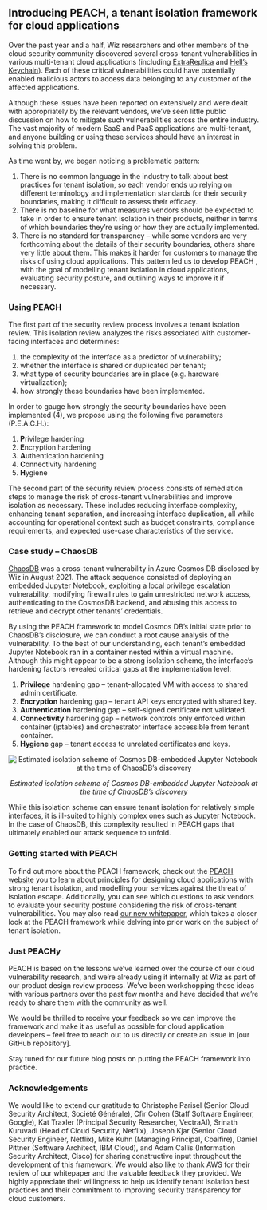 ## Introducing PEACH, a tenant isolation framework for cloud applications

Over the past year and a half, Wiz researchers and other members of the cloud security community discovered several cross-tenant vulnerabilities in various multi-tenant cloud applications (including [ExtraReplica](https://www.wiz.io/blog/wiz-research-discovers-extrareplica-cross-account-database-vulnerability-in-azure-postgresql) and [Hell’s Keychain](https://www.wiz.io/blog/hells-keychain-supply-chain-attack-in-ibm-cloud-databases-for-postgresql)). Each of these critical vulnerabilities could have potentially enabled malicious actors to access data belonging to any customer of the affected applications.

Although these issues have been reported on extensively and were dealt with appropriately by the relevant vendors, we’ve seen little public discussion on how to mitigate such vulnerabilities across the entire industry. The vast majority of modern SaaS and PaaS applications are multi-tenant, and anyone building or using these services should have an interest in solving this problem.

As time went by, we began noticing a problematic pattern:
1.	There is no common language in the industry to talk about best practices for tenant isolation, so each vendor ends up relying on different terminology and implementation standards for their security boundaries, making it difficult to assess their efficacy.
2.	There is no baseline for what measures vendors should be expected to take in order to ensure tenant isolation in their products, neither in terms of which boundaries they’re using or how they are actually implemented.
3.	There is no standard for transparency – while some vendors are very forthcoming about the details of their security boundaries, others share very little about them. This makes it harder for customers to manage the risks of using cloud applications.
This pattern led us to develop PEACH , with the goal of modelling tenant isolation in cloud applications, evaluating security posture, and outlining ways to improve it if necessary.

### Using PEACH

The first part of the security review process involves a tenant isolation review. This isolation review analyzes the risks associated with customer-facing interfaces and determines: 
1. the complexity of the interface as a predictor of vulnerability; 
2. whether the interface is shared or duplicated per tenant; 
3. what type of security boundaries are in place (e.g. hardware virtualization); 
4. how strongly these boundaries have been implemented.

In order to gauge how strongly the security boundaries have been implemented (4), we propose using the following five parameters (P.E.A.C.H.):
1.	**P**rivilege hardening
2.	**E**ncryption hardening
3.	**A**uthentication hardening
4.	**C**onnectivity hardening
5.	**H**ygiene

The second part of the security review process consists of remediation steps to manage the risk of cross-tenant vulnerabilities and improve isolation as necessary. These includes reducing interface complexity,  enhancing tenant separation, and increasing interface duplication, all while accounting for operational context such as budget constraints, compliance requirements, and expected use-case characteristics of the service.

### Case study – ChaosDB

[ChaosDB](https://www.wiz.io/blog/chaosdb-explained-azures-cosmos-db-vulnerability-walkthrough) was a cross-tenant vulnerability in Azure Cosmos DB disclosed by Wiz in August 2021. The attack sequence consisted of deploying an embedded Jupyter Notebook, exploiting a local privilege escalation vulnerability, modifying firewall rules to gain unrestricted network access, authenticating to the CosmosDB backend, and abusing this access to retrieve and decrypt other tenants’ credentials.

By using the PEACH framework to model Cosmos DB’s initial state prior to  ChaosDB’s disclosure, we can conduct a root cause analysis of the vulnerability. To the best of our understanding, each tenant’s embedded Jupyter Notebook ran in a container nested within a virtual machine. Although this might appear to be a strong isolation scheme, the interface’s hardening factors revealed critical gaps at the implementation level:
1.	**Privilege** hardening gap – tenant-allocated VM with access to shared admin certificate.
2.	**Encryption** hardening gap – tenant API keys encrypted with shared key.
3.	**Authentication** hardening gap – self-signed certificate not validated.
4.	**Connectivity** hardening gap – network controls only enforced within container (iptables) and orchestrator interface accessible from tenant container.
5.	**Hygiene** gap – tenant access to unrelated certificates and keys.
 
<p align="center"><img align="center" src="https://github.com/wiz-sec/peach-framework/blob/adding-content/assets/chaosdb.png" alt="Estimated isolation scheme of Cosmos DB-embedded Jupyter Notebook at the time of ChaosDB’s discovery" class="center"></p>
<p align="center"><i>Estimated isolation scheme of Cosmos DB-embedded Jupyter Notebook at the time of ChaosDB’s discovery</i></p>

While this isolation scheme can ensure tenant isolation for relatively simple interfaces, it is ill-suited to highly complex ones such as Jupyter Notebook. In the case of ChaosDB, this complexity resulted in PEACH gaps that ultimately enabled our attack sequence to unfold.

### Getting started with PEACH

To find out more about the PEACH framework, check out the [PEACH website](peach.wiz.io) you to learn about principles for designing cloud applications with strong tenant isolation, and modelling your services against the threat of isolation escape. Additionally, you can see which questions to ask vendors to evaluate your security posture considering the risk of cross-tenant vulnerabilities. You may also read [our new whitepaper](), which takes a closer look at the PEACH framework while delving into prior work on the subject of tenant isolation.

### Just PEACHy

PEACH is based on the lessons we’ve learned over the course of our cloud vulnerability research, and we’re already using it internally at Wiz as part of our product design review process. We’ve been workshopping these ideas with various partners over the past few months and have decided that we’re ready to share them with the community as well.

We would be thrilled to receive your feedback so we can improve the framework and make it as useful as possible for cloud application developers – feel free to reach out to us directly or create an issue in [our GitHub repository].

Stay tuned for our future blog posts on putting the PEACH framework into practice.

### Acknowledgements
We would like to extend our gratitude to Christophe Parisel (Senior Cloud Security Architect, Société Générale), Cfir Cohen (Staff Software Engineer, Google), Kat Traxler (Principal Security Researcher, VectraAI), Srinath Kuruvadi (Head of Cloud Security, Netflix), Joseph Kjar (Senior Cloud Security Engineer, Netflix), Mike Kuhn (Managing Principal, Coalfire), Daniel Pittner (Software Architect, IBM Cloud), and Adam Callis (Information Security Architect, Cisco) for sharing constructive input throughout the development of this framework. We would also like to thank AWS for their review of our whitepaper and the valuable feedback they provided. We highly appreciate their willingness to help us identify tenant isolation best practices and their commitment to improving security transparency for cloud customers.

